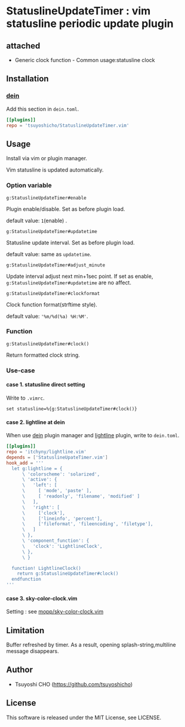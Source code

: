 # StatuslineUpdateTimer : vim statusline periodic update plugin

## attached
- Generic clock function - Common usage:statusline clock

## Installation

### [dein](https://github.com/Shougo/dein.vim)
Add this section in  `dein.toml`.

```toml
[[plugins]]
repo = 'tsuyoshicho/StatuslineUpdateTimer.vim'
```

## Usage
Install via vim or plugin manager.

Vim statusline is updated automatically.

### Option variable

```vim
g:StatuslineUpdateTimer#enable
```

Plugin enable/disable.
Set as before plugin load.

default value: `1`(enable) .

```vim
g:StatuslineUpdateTimer#updatetime
```

Statusline update interval.
Set as before plugin load.

default value: same as `updatetime`.

```vim
g:StatuslineUpdateTimer#adjust_minute
```

Update interval adjust next min+1sec point.
If set as enable, `g:StatuslineUpdateTimer#updatetime` are no affect.

```vim
g:StatuslineUpdateTimer#clockformat
```

Clock function format(strftime style).

default value: `'%m/%d(%a) %H:%M'`.

### Function

```vim
g:StatuslineUpdateTimer#clock()
```

Return formatted clock string.

### Use-case

#### case 1. statusline direct setting
Write to `.vimrc`.

```vim
set statusline=%{g:StatuslineUpdateTimer#clock()}
```

#### case 2. lightline at dein
When use [dein](https://github.com/Shougo/dein.vim) plugin manager and [lightline](https://github.com/itchyny/lightline.vim) plugin,
write to `dein.toml`.

```toml
[[plugins]]
repo = 'itchyny/lightline.vim'
depends = ['StatuslineUpateTimer.vim']
hook_add = '''
  let g:lightline = {
      \ 'colorscheme': 'solarized',
      \ 'active': {
      \   'left': [
      \     [ 'mode', 'paste' ],
      \     [ 'readonly', 'filename', 'modified' ]
      \   ],
      \   'right': [
      \     ['clock'],
      \     ['lineinfo', 'percent'],
      \     ['fileformat', 'fileencoding', 'filetype'],
      \   ]
      \ },
      \ 'component_function': {
      \   'clock': 'LightlineClock',
      \ },
      \ }

  function! LightlineClock()
    return g:StatuslineUpdateTimer#clock()
  endfunction
'''
```

#### case 3. sky-color-clock.vim
Setting : see [mopp/sky-color-clock.vim](https://github.com/mopp/sky-color-clock.vim)

## Limitation

Buffer refreshed by timer.
As a result, opening splash-string,multiline message disappears.

## Author
- Tsuyoshi CHO (https://github.com/tsuyoshicho)

## License
This software is released under the MIT License, see LICENSE.
